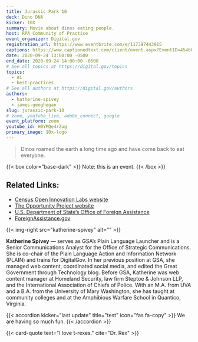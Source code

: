 ```yaml
---
title: Jurassic Park 10
deck: Dino DNA
kicker: 10X
summary: Movie about dinos eating people.
host: RPA Community of Practice
event_organizer: Digital.gov
registration_url: https://www.eventbrite.com/e/117397443915
captions: https://www.captionedtext.com/client/event.aspx?EventID=4546699&CustomerID=321
date: 2020-09-24 13:00:00 -0500
end_date: 2020-09-24 14:00:00 -0500
# See all topics at https://digital.gov/topics
topics:
  - ai
  - best-practices
# See all authors at https://digital.gov/authors
authors:
  - katherine-spivey
  - james-geoghegan
slug: jurassic-park-10
# zoom, youtube_live, adobe_connect, google
event_platform: zoom
youtube_id: H0YMQe4rZug
primary_image: 10x-logo
---
```

> Dinos roamed the earth a long time ago and have come back to eat everyone.

{{< box color="base-dark" >}}  Note: this is an event.  {{< /box >}}

## Related Links:

* [Census Open Innovation Labs website](https://opportunity.census.gov/coil/)
* [The Opportunity Project website](https://opportunity.census.gov/)
* [U.S. Department of State’s Office of Foreign Assistance](https://www.state.gov/about-us-office-of-foreign-assistance/)
* [ForeignAssistance.gov](https://foreignassistance.gov/)

{{< img-right src="katherine-spivey" alt="" >}}

**Katherine Spivey** — serves as GSA’s Plain Language Launcher and is a Senior Communications Analyst for the Office of Strategic Communications. She is co-chair of the Plain Language Action and Information Network (PLAIN) and trains for DigitalGov. In her previous position at GSA, she managed web content, coordinated social media, and edited the Great Government through Technology blog. Before GSA, Katherine was web content manager at Homeland Security, law firm Steptoe & Johnson LLP, and the International Association of Chiefs of Police. With an M.A. from UVA and a B.A. from the University of Mary Washington, she has taught at community colleges and at the Amphibious Warfare School in Quantico, Virginia.

{{< accordion kicker="last update" title="test" icon="fas fa-copy" >}}   We are having so much fun.   {{< /accordion >}}

{{< card-quote text="I love t-rexes." cite="Dr. Rex" >}}
